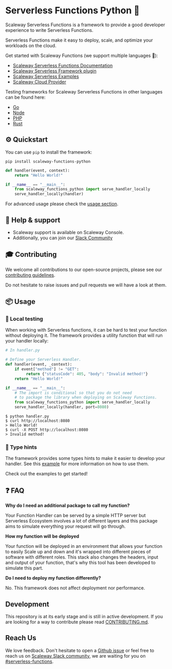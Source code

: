 # Serverless Functions Python 💜

Scaleway Serverless Functions is a framework to provide a good developer experience to write Serverless Functions.

Serverless Functions make it easy to deploy, scale, and optimize your workloads on the cloud.

Get started with Scaleway Functions (we support multiple languages :rocket:):

- [Scaleway Serverless Functions Documentation](https://www.scaleway.com/en/docs/serverless/functions/quickstart/)
- [Scaleway Serverless Framework plugin](https://github.com/scaleway/serverless-scaleway-functions)
- [Scaleway Serverless Examples](https://github.com/scaleway/serverless-examples)
- [Scaleway Cloud Provider](https://scaleway.com)

Testing frameworks for Scaleway Serverless Functions in other languages can be found here:

- [Go](https://github.com/scaleway/serverless-functions-go)
- [Node](https://github.com/scaleway/serverless-functions-node)
- [PHP](https://github.com/scaleway/serverless-functions-php)
- [Rust](https://github.com/scaleway/serverless-functions-rust)

## ⚙️ Quickstart

You can use `pip` to install the framework:

```console
pip install scaleway-functions-python
```

```python
def handler(event, context):
    return "Hello World!"

if __name__ == "__main__":
    from scaleway_functions_python import serve_handler_locally
    serve_handler_locally(handler)
```

For advanced usage please check the [usage section](#📦-Usage).

## 🛟 Help & support

- Scaleway support is available on Scaleway Console.
- Additionally, you can join our [Slack Community](https://www.scaleway.com/en/docs/tutorials/scaleway-slack-community/)

## 🎓 Contributing

We welcome all contributions to our open-source projects, please see our [contributing guidelines](docs/CONTRIBUTING.md).

Do not hesitate to raise issues and pull requests we will have a look at them.

## 📦 Usage

### 🏡 Local testing

When working with Serverless functions, it can be hard to test your function without deploying it. The framework provides a utility function that will run your handler locally:

```python
# In handler.py

# Define your Serverless Handler.
def handler(event, _context):
    if event["method"] != "GET":
         return {"statusCode": 405, "body": "Invalid method!"}
    return "Hello World!"

if __name__ == "__main__":
    # The import is conditional so that you do not need
    # to package the library when deploying on Scaleway Functions.
    from scaleway_functions_python import serve_handler_locally
    serve_handler_locally(handler, port=8080)
```

```console
$ python handler.py
$ curl http://localhost:8080
> Hello World!
$ curl -X POST http://localhost:8080
> Invalid method!
```

### 🧱 Type hints

The framework provides some types hints to make it easier to develop your handler. See this [example](examples/mirror.py) for more information on how to use them.

Check out the examples to get started!

## ❓ FAQ

**Why do I need an additional package to call my function?**

Your Function Handler can be served by a simple HTTP server but Serverless Ecosystem involves a lot of different layers
and this package aims to simulate everything your request will go through.

**How my function will be deployed**

Your function will be deployed in an environment that allows your function to easily Scale up and down and it's wrapped into
different pieces of software with different roles. This stack also changes the headers, input and output of your function, that's why
this tool has been developed to simulate this part.

**Do I need to deploy my function differently?**

No. This framework does not affect deployment nor performance.

## Development

This repository is at its early stage and is still in active development.
If you are looking for a way to contribute please read [CONTRIBUTING.md](./docs/CONTRIBUTING.md).

## Reach Us

We love feedback.
Don't hesitate to open a [Github issue](https://github.com/scaleway/serverless-functions-python/issues/new) or
feel free to reach us on [Scaleway Slack community](https://slack.scaleway.com/),
we are waiting for you on [#serverless-functions](https://scaleway-community.slack.com/app_redirect?channel=serverless-functions).
